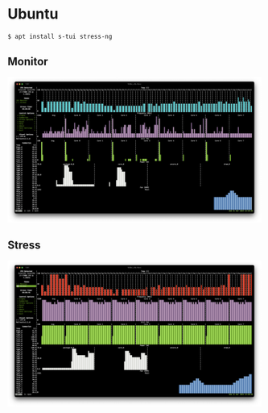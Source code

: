 # Ubuntu

```sh
$ apt install s-tui stress-ng
```

## Monitor

![monitor](img/monitor.png)

## Stress

![stress](img/stress.png)
